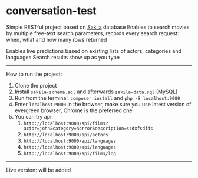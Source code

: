 # conversation-test

Simple RESTful project based on [Sakila](https://dev.mysql.com/doc/sakila/en/) database
Enables to search movies by multiple free-text search parameters, records every search request: when, what and how many rows returned

Enables live predictions based on existing lists of actors, categories and languages
Search results show up as you type

---
How to run the project:
1. Clone the project
2. Install `sakila-schema.sql` and afterwards `sakila-data.sql` (MySQL)
3. Run from the terminal: `composer install` and `php -S localhost:9000`
4. Enter `localhost:9000` in the browser, make sure you use latest version of evergreen browser, Chrome is the preferred one
5. You can try api:
    1. `http://localhost:9000/api/films?actor=john&category=horror&description=szdxfsdfds`
    2. `http://localhost:9000/api/actors`
    3. `http://localhost:9000/api/languages`
    4. `http://localhost:9000/api/languages`
    5. `http://localhost:9000/api/films/log`

---
Live version: will be added